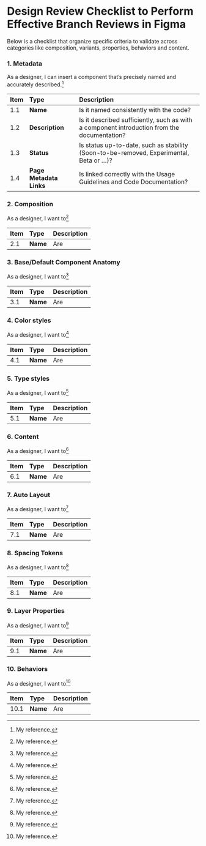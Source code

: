 # Design Review Checklist to Perform Effective Branch Reviews in Figma
Below is a checklist that organize specific criteria to validate across categories like composition, variants, properties, behaviors and content.


### 1. Metadata
As a designer, I can insert a component that’s precisely named and accurately described.[^1]

Item | Type | Description
:--- |:--- |:---
1.1 | **Name** | Is it named consistently with the code?
1.2 | **Description** | Is it described sufficiently, such as with a component introduction from the documentation?
1.3 | **Status** | Is status up-to-date, such as stability (Soon-to-be-removed, Experimental, Beta or …)?
1.4 | **Page Metadata Links** | Is linked correctly with the Usage Guidelines and Code Documentation?

### 2. Composition
As a designer, I want to[^2]

Item | Type | Description
:--- |:--- |:---
2.1 | **Name** | Are

### 3. Base/Default Component Anatomy
As a designer, I want to[^3]

Item | Type | Description
:--- |:--- |:---
3.1 | **Name** | Are

### 4. Color styles
As a designer, I want to[^4]

Item | Type | Description
:--- |:--- |:---
4.1 | **Name** | Are

### 5. Type styles
As a designer, I want to[^5]

Item | Type | Description
:--- |:--- |:---
5.1 | **Name** | Are

### 6. Content
As a designer, I want to[^6]

Item | Type | Description
:--- |:--- |:---
6.1 | **Name** | Are

### 7. Auto Layout
As a designer, I want to[^7]

Item | Type | Description
:--- |:--- |:---
7.1 | **Name** | Are

### 8. Spacing Tokens
As a designer, I want to[^8]

Item | Type | Description
:--- |:--- |:---
8.1 | **Name** | Are

### 9. Layer Properties
As a designer, I want to[^9]

Item | Type | Description
:--- |:--- |:---
9.1 | **Name** | Are

### 10. Behaviors
As a designer, I want to[^10]

Item | Type | Description
:--- |:--- |:---
10.1 | **Name** | Are


[^1]: My reference.
[^2]: My reference.  
[^3]: My reference.
[^4]: My reference.
[^5]: My reference.
[^6]: My reference.
[^7]: My reference.
[^8]: My reference.
[^9]: My reference.
[^10]: My reference.